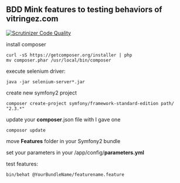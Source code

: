 BDD Mink features to testing behaviors of **vitringez.com**
------------------------------------------------------------
[![Scrutinizer Code Quality](https://scrutinizer-ci.com/g/muhasturk/Mink/badges/quality-score.png?b=master)](https://scrutinizer-ci.com/g/muhasturk/Mink/?branch=master)

install composer

    curl -sS https://getcomposer.org/installer | php
    mv composer.phar /usr/local/bin/composer

execute selenium driver:

    java -jar selenium-server*.jar

create new symfony2 project

    composer create-project symfony/framework-standard-edition path/ "2.3.*"

update your **composer**.json file with I gave one

    composor update

move **Features** folder in your Symfony2 bundle

set your parameters in your /app/config/**parameters.yml**

test features:

    bin/behat @YourBundleName/featurename.feature







